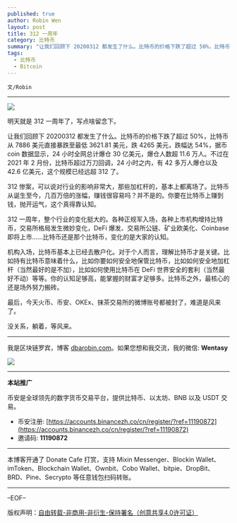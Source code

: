 ```yaml
---
published: true
author: Robin Wen
layout: post
title: 312 一周年
category: 比特币
summary: "让我们回顾下 20200312 都发生了什么。比特币的价格下跌了超过 50%，比特币从 7886 美元直接暴跌至最低 3621.81 美元，跌 4265 美元，跌幅达 54%，据币 coin 数据显示，24 小时全网总计爆仓 30 亿美元，爆仓人数超 11.6 万人。不过在 2021 年 2 月份，比特币超过万刀回调，24 小时之内，有 42 多万人爆仓以及 42.6 亿美元，这个规模已经远超 312 了。最后，今天火币、币安、OKEx、抹茶交易所的微博账号都被封了，难道是风来了。没关系，躺着，等风来。"
tags:
  - 比特币
  - Bitcoin
---
```


`文/Robin`

***

![](https://cdn.dbarobin.com/igcvojs.png)

明天就是 312 一周年了，写点啥留念下。

让我们回顾下 20200312 都发生了什么。比特币的价格下跌了超过 50%，比特币从 7886 美元直接暴跌至最低 3621.81 美元，跌 4265 美元，跌幅达 54%，据币 coin 数据显示，24 小时全网总计爆仓 30 亿美元，爆仓人数超 11.6 万人。不过在 2021 年 2 月份，比特币超过万刀回调，24 小时之内，有 42 多万人爆仓以及 42.6 亿美元，这个规模已经远超 312 了。

312 惨案，可以说对行业的影响非常大，那些加杠杆的，基本上都离场了。比特币从诞生至今，几百万倍的涨幅，赚钱很容易吗？并不是的。你要在比特币上赚到钱，抛开运气，这个真得靠认知。

312 一周年，整个行业的变化挺大的。各种正规军入场，各种上市机构增持比特币，交易所格局发生微妙变化，DeFi 爆发、交易所公链、矿业欧美化、Coinbase 即将上市……比特币还是那个比特币，变化的是大家的认知。

机构入场，比特币基本上已经去散户化。对于个人而言，理解比特币才是关键。比如持有比特币意味着什么，比如你要如何安全地保管比特币，比如如何安全地加杠杆（当然最好的是不加），比如如何使用比特币在 DeFi 世界安全的套利（当然最好不动）等等。你的认知足够高，能掌握的财富才足够多。比特币之外，最核心的还是场外努力搬砖。

最后，今天火币、币安、OKEx、抹茶交易所的微博账号都被封了，难道是风来了。

没关系，躺着，等风来。

***

我是区块链罗宾，博客 [dbarobin.com](https://dbarobin.com/)。如果您想和我交流，我的微信: **Wentasy**

![](https://cdn.dbarobin.com/v4yywe2.png)

***

**本站推广**

币安是全球领先的数字货币交易平台，提供比特币、以太坊、BNB 以及 USDT 交易。

* 币安注册: [https://accounts.binancezh.co/cn/register/?ref=11190872](https://accounts.binancezh.co/cn/register/?ref=11190872)
* 邀请码: **11190872**

***

本博客开通了 Donate Cafe 打赏，支持 Mixin Messenger、Blockin Wallet、imToken、Blockchain Wallet、Ownbit、Cobo Wallet、bitpie、DropBit、BRD、Pine、Secrypto 等任意钱包扫码转账。

<center>
    <div class="--donate-button"
         data-button-id="f8b9df0d-af9a-460d-8258-d3f435445075"
    ></div>
</center>

***

–EOF–

版权声明：[自由转载-非商用-非衍生-保持署名（创意共享4.0许可证）](http://creativecommons.org/licenses/by-nc-nd/4.0/deed.zh)